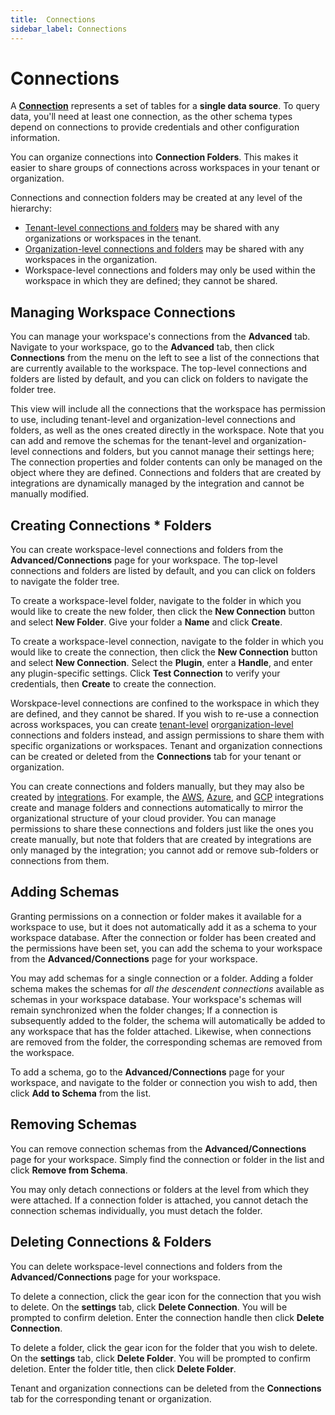 ```yaml
---
title:  Connections
sidebar_label: Connections
---
```


# Connections

A **[Connection](https://steampipe.io/docs/managing/connections)** represents a set of tables for a **single data source**.  To query data, you'll need at least one connection, as the other schema types depend on connections to provide credentials and other configuration information.

You can organize connections into **Connection Folders**. This makes it easier to share groups of connections across workspaces in your tenant or organization.

Connections and connection folders may be created at any level of the hierarchy:
- [Tenant-level connections and folders](/pipes/docs/tenants/connections) may be shared with any organizations or workspaces in the tenant.
- [Organization-level connections and folders](/pipes/docs/org-connections) may be shared with any workspaces in the organization.
- Workspace-level connections and folders may only be used within the workspace in which they are defined; they cannot be shared.



## Managing Workspace Connections

You can manage your workspace's connections from the **Advanced** tab.  Navigate to your workspace, go to the **Advanced** tab, then click **Connections** from the menu on the left to see a list of the connections that are currently available to the workspace.   The top-level connections and folders are listed by default, and you can click on folders to navigate the folder tree.  

This view will include all the connections that the workspace has permission to use, including tenant-level and organization-level connections and folders, as well as the ones created directly in the workspace. Note that you can add and remove the schemas for the tenant-level and organization-level connections and folders, but you cannot manage their settings here;  The connection properties and folder contents can only be managed on the object where they are defined.  Connections and folders that are created by integrations are dynamically managed by the integration and cannot be manually modified.


## Creating Connections * Folders

You can create workspace-level connections and folders from the **Advanced/Connections** page for your workspace.   The top-level connections and folders are listed by default, and you can click on folders to navigate the folder tree.

To create a workspace-level folder, navigate to the folder in which you would like to create the new folder, then click the **New Connection** button and select **New Folder**.  Give your folder a **Name** and click **Create**.

To create a workspace-level connection, navigate to the folder in which you would like to create the connection, then click the **New Connection** button and select **New Connection**.  Select the **Plugin**, enter a **Handle**, and enter any plugin-specific settings.  Click **Test Connection** to verify your credentials, then **Create** to create the connection.

Worskpace-level connections are confined to the workspace in which they are defined, and they cannot be shared.  If you wish to re-use a connection across workspaces, you can create [tenant-level](/pipes/docs/tenants/connections.md) or[organization-level](/pipes/docs/org-connections.md) connections and folders instead, and assign permissions to share them with specific organizations or workspaces.  Tenant and organization connections can be created or deleted from the **Connections** tab for your tenant or organization.
 

You can create connections and folders manually, but they may also be created by [integrations](/pipes/docs/integrations/).  For example, the [AWS](/pipes/docs/integrations/aws), [Azure](/pipes/docs/integrations/azure), and [GCP](/pipes/docs/integrations/gcp) integrations create and manage folders and connections automatically to mirror the organizational structure of your cloud provider.  You can manage permissions to share these connections and folders just like the ones you create manually, but note that folders that are created by integrations are only managed by the integration; you cannot add or remove sub-folders or connections from them.


## Adding Schemas

Granting permissions on a connection or folder makes it available for a workspace to use, but it does not automatically add it as a schema to your workspace database.   After the connection or folder has been created and the permissions have been set, you can add the schema to your workspace from the **Advanced/Connections** page for your workspace. 

You may add schemas for a single connection or a folder.  Adding a folder schema makes the schemas for *all the descendent connections* available as schemas in your workspace database.  Your workspace's schemas will remain synchronized when the folder changes;  If a connection is subsequently added to the folder, the schema will automatically be added to any workspace that has the folder attached.  Likewise, when connections are removed from the folder, the corresponding schemas are removed from the workspace.

To add a schema, go to the **Advanced/Connections** page for your workspace, and navigate to the folder or connection you wish to add, then click **Add to Schema** from the list.



## Removing Schemas
You can remove connection schemas from the **Advanced/Connections** page for your workspace.  Simply find the connection or folder in the list and click **Remove from Schema**.

You may only detach connections or folders at the level from which they were attached.  If a connection folder is attached, you cannot detach the connection schemas individually, you must detach the folder.


## Deleting Connections & Folders
You can delete workspace-level connections and folders from the **Advanced/Connections** page for your workspace.  

To delete a connection, click the gear icon for the connection that you wish to delete.  On the **settings** tab, click  **Delete Connection**.  You will be prompted to confirm deletion. Enter the connection handle then click **Delete Connection**.

To delete a folder, click the gear icon for the folder that you wish to delete.  On the **settings** tab, click **Delete Folder**.  You will be prompted to confirm deletion. Enter the folder title, then click **Delete Folder**.

Tenant and organization connections can be deleted from the **Connections** tab for the corresponding tenant or organization.